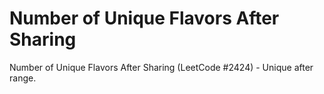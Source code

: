 # Number of Unique Flavors After Sharing

Number of Unique Flavors After Sharing (LeetCode #2424) - Unique after range.
